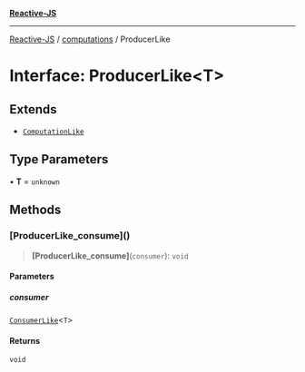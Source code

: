 [**Reactive-JS**](../../README.md)

***

[Reactive-JS](../../README.md) / [computations](../README.md) / ProducerLike

# Interface: ProducerLike\<T\>

## Extends

- [`ComputationLike`](ComputationLike.md)

## Type Parameters

• **T** = `unknown`

## Methods

### \[ProducerLike\_consume\]()

> **\[ProducerLike\_consume\]**(`consumer`): `void`

#### Parameters

##### consumer

[`ConsumerLike`](../../utils/interfaces/ConsumerLike.md)\<`T`\>

#### Returns

`void`
